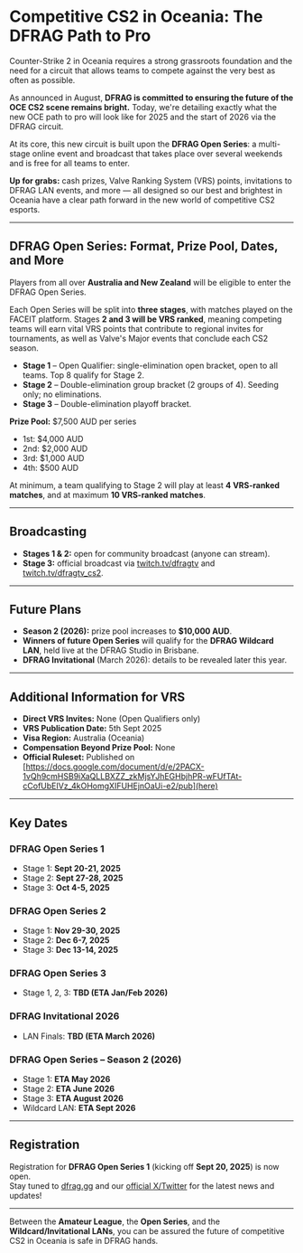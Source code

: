 # Competitive CS2 in Oceania: The DFRAG Path to Pro

Counter-Strike 2 in Oceania requires a strong grassroots foundation and the need for a circuit that allows teams to compete against the very best as often as possible.  

As announced in August, **DFRAG is committed to ensuring the future of the OCE CS2 scene remains bright.** Today, we're detailing exactly what the new OCE path to pro will look like for 2025 and the start of 2026 via the DFRAG circuit.  

At its core, this new circuit is built upon the **DFRAG Open Series**: a multi-stage online event and broadcast that takes place over several weekends and is free for all teams to enter.  

**Up for grabs:** cash prizes, Valve Ranking System (VRS) points, invitations to DFRAG LAN events, and more — all designed so our best and brightest in Oceania have a clear path forward in the new world of competitive CS2 esports.  

---

## DFRAG Open Series: Format, Prize Pool, Dates, and More

Players from all over **Australia and New Zealand** will be eligible to enter the DFRAG Open Series.  

Each Open Series will be split into **three stages**, with matches played on the FACEIT platform. Stages **2 and 3 will be VRS ranked**, meaning competing teams will earn vital VRS points that contribute to regional invites for tournaments, as well as Valve's Major events that conclude each CS2 season.  

- **Stage 1** – Open Qualifier: single-elimination open bracket, open to all teams. Top 8 qualify for Stage 2.  
- **Stage 2** – Double-elimination group bracket (2 groups of 4). Seeding only; no eliminations.  
- **Stage 3** – Double-elimination playoff bracket.  

**Prize Pool:** $7,500 AUD per series  
- 1st: $4,000 AUD  
- 2nd: $2,000 AUD  
- 3rd: $1,000 AUD  
- 4th: $500 AUD  

At minimum, a team qualifying to Stage 2 will play at least **4 VRS-ranked matches**, and at maximum **10 VRS-ranked matches**.  

---

## Broadcasting

- **Stages 1 & 2:** open for community broadcast (anyone can stream).  
- **Stage 3:** official broadcast via [twitch.tv/dfragtv](https://twitch.tv/dfragtv) and [twitch.tv/dfragtv_cs2](https://twitch.tv/dfragtv_cs2).  

---

## Future Plans

- **Season 2 (2026):** prize pool increases to **$10,000 AUD**.  
- **Winners of future Open Series** will qualify for the **DFRAG Wildcard LAN**, held live at the DFRAG Studio in Brisbane.  
- **DFRAG Invitational** (March 2026): details to be revealed later this year.  

---

## Additional Information for VRS

- **Direct VRS Invites:** None (Open Qualifiers only)  
- **VRS Publication Date:** 5th Sept 2025  
- **Visa Region:** Australia (Oceania)  
- **Compensation Beyond Prize Pool:** None  
- **Official Ruleset:** Published on [https://docs.google.com/document/d/e/2PACX-1vQh9cmHSB9iXaQLLBXZZ_zkMjsYJhEGHbjhPR-wFUfTAt-cCofUbEIVz_4kOHomgXIFUHEjnOaUi-e2/pub](here)

---

## Key Dates

### DFRAG Open Series 1
- Stage 1: **Sept 20-21, 2025**  
- Stage 2: **Sept 27-28, 2025**  
- Stage 3: **Oct 4-5, 2025**  

### DFRAG Open Series 2
- Stage 1: **Nov 29-30, 2025**  
- Stage 2: **Dec 6-7, 2025**  
- Stage 3: **Dec 13-14, 2025**  

### DFRAG Open Series 3
- Stage 1, 2, 3: **TBD (ETA Jan/Feb 2026)**  

### DFRAG Invitational 2026
- LAN Finals: **TBD (ETA March 2026)**  

### DFRAG Open Series – Season 2 (2026)
- Stage 1: **ETA May 2026**  
- Stage 2: **ETA June 2026**  
- Stage 3: **ETA August 2026**  
- Wildcard LAN: **ETA Sept 2026**  

---

## Registration

Registration for **DFRAG Open Series 1** (kicking off **Sept 20, 2025**) is now open.  
Stay tuned to [dfrag.gg](https://dfrag.gg) and our [official X/Twitter](https://x.com/dfragtv) for the latest news and updates!  

---

Between the **Amateur League**, the **Open Series**, and the **Wildcard/Invitational LANs**, you can be assured the future of competitive CS2 in Oceania is safe in DFRAG hands.  
